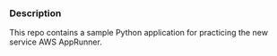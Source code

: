### Description

This repo contains a sample Python application for practicing the new service AWS AppRunner.
